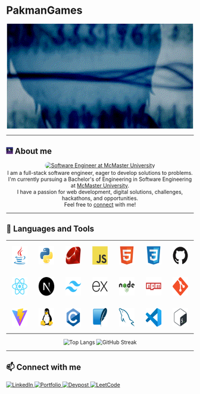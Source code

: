 # PakmanGames

<div align="center"><img src="./images/s;g.gif" alt="gif" width="500px"></div>

---

## <img src="./images/pakmangames.png" alt="gif" width="18px"> About me
<div align="center">
    <a href="https://github.com/PakmanGames" style="border-radius: 16px; overflow: hidden; display: inline-block;"><img src="https://readme-typing-svg.demolab.com?font=Lunasima&weight=900&duration=4000&pause=1000&color=ad5232&background=53348000&center=true&vCenter=true&random=false&width=500&lines=Software+Engineer+at+McMaster+University" alt="Software Engineer at McMaster University"></a>
    <br>
    <div>I am a full-stack software engineer, eager to develop solutions to problems.</div>
    <div>I'm currently pursuing a Bachelor's of Engineering in Software Engineering at <a href="https://www.eng.mcmaster.ca/" target="_blank">McMaster University</a>.</div>
    <div>I have a passion for web development, digital solutions, challenges, hackathons, and opportunities.</div>
    <div>Feel free to <a href="https://www.linkedin.com/in/andy-pak/">connect</a> with me!</div>
</div>

---

## 💼 Languages and Tools

<div align="center">
    <table>
        <tr align="center">
            <td width="70px" style="padding: 15px;" >
                <img src="./images/icons/java-original.svg" width="50px" height="50px" alt="Java">
            </td>
            <td width="70px" style="padding: 15px;">
                <img src="./images/icons/python-original.svg" width="50px" height="50px" alt="Python">
            </td>
            <td width="70px" style="padding: 15px;">
                <img src="./images/icons/ruby-original.svg" width="50px" height="50px" alt="Ruby">
            </td>
            <td width="70px" style="padding: 15px;">
                <img src="./images/icons/javascript-original.svg" width="50px" height="50px" alt="JavaScript">
            </td>
            <td width="70px" style="padding: 15px;">
                <img src="./images/icons/html5-original.svg" width="50px" height="50px" alt="HTML5">
            </td>
            <td width="70px" style="padding: 15px;">
                <img src="./images/icons/css3-original.svg" width="50px" height="50px" alt="CSS3">
            </td>
            <td width="70px" style="padding: 15px;">
                <img src="./images/icons/github-original.svg" width="50px" height="50px" alt="GitHub">
            </td>
        </tr>
        <tr align="center">
            <td width="70px" style="padding: 15px;">
                <img src="./images/icons/react-original.svg" width="50px" height="50px" alt="React">
            </td>
            <td width="70px" style="padding: 15px;">
                <img src="./images/icons/nextjs-original.svg" width="50px" height="50px" alt="Next.js">
            </td>
            <td width="70px" style="padding: 15px;">
                <img src="./images/icons/tailwindcss-original.svg" width="50px" height="50px" alt="Tailwind CSS">
            </td>
            <td width="70px" style="padding: 15px;">
                <img src="./images/icons/express-original.svg" width="50px" height="50px" alt="Express.js">
            </td>
            <td width="70px" style="padding: 15px;">
                <img src="./images/icons/nodejs-original-wordmark.svg" width="50px" height="50px" alt="Node.js">
            </td>
            <td width="70px" style="padding: 15px;">
                <img src="./images/icons/npm-original-wordmark.svg" width="50px" height="50px" alt="NPM">
            </td>
            <td width="70px" style="padding: 15px;">
                <img src="./images/icons/git-original.svg" width="50px" height="50px" alt="git">
            </td>
        </tr>
        <tr align="center">
        <td width="70px" style="padding: 15px;">
                <img src="./images/icons/vitejs-original.svg" width="50px" height="50px" alt="Vite">
            </td>
            <td width="70px" style="padding: 15px;">
                <img src="./images/icons/linux-original.svg" width="50px" height="50px" alt="Linux">
            </td>
            <td width="70px" style="padding: 15px;">
                <img src="./images/icons/c-original.svg" width="50px" height="50px" alt="C">
            </td>
            <td width="70px" style="padding: 15px;">
                <img src="./images/icons/sqlite-original.svg" width="50px" height="50px" alt="SQLite">
            </td>
            <td width="70px" style="padding: 15px;">
                <img src="./images/icons/mysql-original.svg" width="50px" height="50px" alt="MySQL">
            </td>
            <td width="70px" style="padding: 15px;">
                <img src="./images/icons/vscode-original.svg" width="50px" height="50px" alt="vscode">
            </td>
            <td width="70px" style="padding: 15px;">
                <img src="./images/icons/bash-original.svg" width="50px" height="50px" alt="Bash">
            </td>
        </tr>
    </table>
</div>

<p align="center">
  <img src="https://github-readme-stats.vercel.app/api/top-langs/?username=pakmangames&layout=compact" alt="Top Langs" width="300px">
  <img src="https://streak-stats.demolab.com?user=PakmanGames&ring=FF5B5BBE&currStreakLabel=5D8ED0&sideLabels=5D8ED0&dates=000000" alt="GitHub Streak" width="420px"/>
</p>

---

## 📫 Connect with me

<a href="https://www.linkedin.com/in/andy-pak/" target="_blank">
    <img src="https://img.shields.io/badge/linkedin-0077B5.svg?&style=for-the-badge&logo=linkedin&logoColor=white" height="35px" alt="LinkedIn">
</a>
<a href="https://andypak.me/" target="_blank">
    <img src="https://img.shields.io/badge/Portfolio-255E63?style=for-the-badge&logo=About.me&logoColor=white" height="35px" alt="Portfolio">
</a>
<a href="https://devpost.com/PakmanGames" target="_blank">
    <img src="https://img.shields.io/badge/Devpost-003E54?style=for-the-badge&logo=Devpost&logoColor=white" height="35px" alt="Devpost">
</a>
<a href="https://leetcode.com/u/PakmanGames/" target="_blank">
    <img src="https://img.shields.io/badge/-LeetCode-FFA116?style=for-the-badge&logo=LeetCode&logoColor=black" height="35px" alt="LeetCode">
</a>